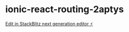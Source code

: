 # ionic-react-routing-2aptys

[Edit in StackBlitz next generation editor ⚡️](https://stackblitz.com/~/github.com/QuaidBartolomei/ionic-react-routing-2aptys)